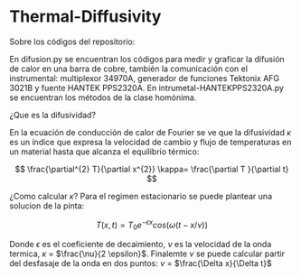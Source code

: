 # Thermal-Diffusivity
Sobre los códigos del repositorio: 

  En difusion.py se encuentran los códigos para medir y graficar la difusión de calor en una barra de cobre, también la comunicación con el instrumental: multiplexor 34970A, generador de funciones Tektonix AFG 3021B y fuente HANTEK PPS2320A. En intrumetal-HANTEKPPS2320A.py se encuentran los métodos de la clase homónima. 

¿Que es la difusividad? 

En la ecuación de conducción de calor de Fourier se ve que la difusividad $\kappa$ es un índice que expresa la velocidad de cambio y flujo de temperaturas en un material hasta que alcanza el equilibrio térmico: 

$$ \frac{\partial^{2} T}{\partial x^{2}} \kappa= \frac{\partial T }{\partial t} $$ 

¿Como calcular $\kappa$?
Para el regimen estacionario se puede plantear una solucion de la pinta: 

$$ T(x,t)= T_{0}e^{-\epsilon x}cos(\omega (t-x/\nu)) $$

Donde $\epsilon$ es el coeficiente de decaimiento, $\nu$ es la velocidad de la onda termica, $\kappa$ = $\frac{\nu}{2 \epsilon}$. Finalemte $\nu$ se puede calcular partir del desfasaje
 de la onda en dos puntos: $\nu$ = $\frac{\Delta x}{\Delta t}$



